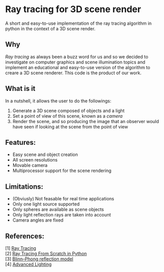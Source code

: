 # Ray tracing for 3D scene render
A short and easy-to-use implementation of the ray tracing algorithm in python in the context of a 3D scene render.

## Why
*Ray tracing* as always been a buzz word for us and so we decided to investigate on computer graphics and scene illumination topics and implement an educational and easy-to-use version of the algorithm to creare a 3D scene renderer.
This code is the product of our work.

## What is it
In a nutshell, it allows the user to do the followings:
1. Generate a 3D scene composed of objects and a light
2. Set a point of view of this scene, known as a *camera*
3. Render the scene, and so producing the image that an observer would have seen if looking at the scene from the point of view

## Features:
- Easy scene and object creation
- All screen resolutions
- Movable camera
- Multiprocessor support for the scene rendering

## Limitations:
- (Obviusly) Not feasable for real time applications
- Only one light source supported
- Only spheres are available as scene objects
- Only light reflection rays are taken into account
- Camera angles are fixed

## References:
[1] [Ray Tracing](https://it.wikipedia.org/wiki/Ray_tracing)\
[2] [Ray Tracing From Scratch in Python](https://medium.com/swlh/ray-tracing-from-scratch-in-python-41670e6a96f9)\
[3] [Blinn–Phong reflection model](https://en.wikipedia.org/wiki/Blinn%E2%80%93Phong_reflection_model)\
[4] [Advanced Lighting](https://learnopengl.com/Advanced-Lighting/Advanced-Lighting)